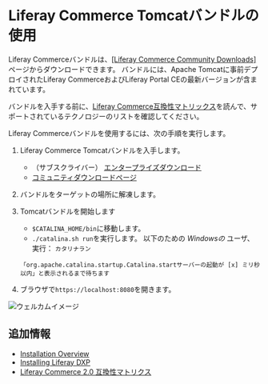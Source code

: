# Liferay Commerce Tomcatバンドルの使用

Liferay Commerceバンドルは、[[Liferay Commerce Community Downloads]](https://commerce.liferay.dev/download)ページからダウンロードできます。 バンドルには、Apache Tomcatに事前デプロイされたLiferay CommerceおよびLiferay Portal CEの最新バージョンが含まれています。

バンドルを入手する前に、[Liferay Commerce互換性マトリックス](https://web.liferay.com/documents/14/21598941/Liferay+Commerce+2.0+Compatibility+Matrix/0ed97477-f5a7-40a6-b5ab-f00d5e01b75f)を読んで、サポートされているテクノロジーのリストを確認してください。

Liferay Commerceバンドルを使用するには、次の手順を実行します。

1.  Liferay Commerce Tomcatバンドルを入手します。

      - （サブスクライバー） [エンタープライズダウンロード](https://customer.liferay.com/downloads?p_p_id=com_liferay_osb_customer_downloads_display_web_DownloadsDisplayPortlet&_com_liferay_osb_customer_downloads_display_web_DownloadsDisplayPortlet_productAssetCategoryId=118190997&_com_liferay_osb_customer_downloads_display_web_DownloadsDisplayPortlet_fileTypeAssetCategoryId=118191001)
      - [コミュニティダウンロードページ](https://www.liferay.com/downloads-community)

2.  バンドルをターゲットの場所に解凍します。

3.  Tomcatバンドルを開始します

      - `$CATALINA_HOME/bin`に移動します。
      - `./catalina.sh run`を実行します。 以下のための *Windowsの* ユーザ、実行： `カタリナラン`
    
    <!-- end list -->
    
    ```{tip}
    「org.apache.catalina.startup.Catalina.startサーバーの起動が [x] ミリ秒以内」と表示されるまで待ちます
    ```

4.  ブラウザで`https://localhost:8080`を開きます。

![ウェルカムイメージ](./using-the-liferay-commerce-tomcat-bundle/images/01.png)

## 追加情報

  - [Installation Overview](./installation-overview.md)
  - [Installing Liferay DXP](https://learn.liferay.com/dxp/7.x/en/installation-and-upgrades/installing-liferay/installing-a-liferay-tomcat-bundle.html)
  - [Liferay Commerce 2.0 互換性マトリクス](https://web.liferay.com/documents/14/21598941/Liferay+Commerce+2.0+Compatibility+Matrix/0ed97477-f5a7-40a6-b5ab-f00d5e01b75f)
